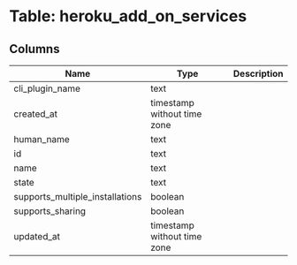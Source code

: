 
# Table: heroku_add_on_services

## Columns
| Name        | Type           | Description  |
| ------------- | ------------- | -----  |
|cli_plugin_name|text||
|created_at|timestamp without time zone||
|human_name|text||
|id|text||
|name|text||
|state|text||
|supports_multiple_installations|boolean||
|supports_sharing|boolean||
|updated_at|timestamp without time zone||
